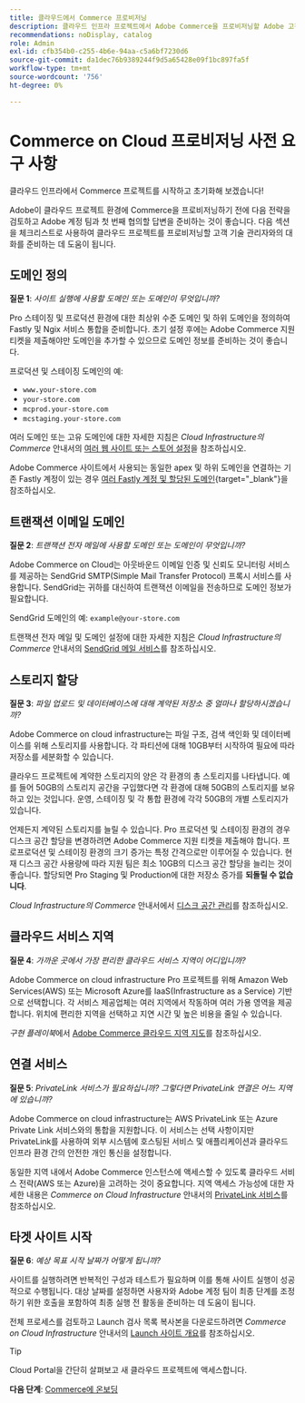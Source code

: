 ```yaml
---
title: 클라우드에서 Commerce 프로비저닝
description: 클라우드 인프라 프로젝트에서 Adobe Commerce을 프로비저닝할 Adobe 고객 기술 관리자를 준비하는 방법에 대해 알아봅니다.
recommendations: noDisplay, catalog
role: Admin
exl-id: cfb354b0-c255-4b6e-94aa-c5a6bf7230d6
source-git-commit: da1dec76b9389244f9d5a65428e09f1bc897fa5f
workflow-type: tm+mt
source-wordcount: '756'
ht-degree: 0%

---
```


# Commerce on Cloud 프로비저닝 사전 요구 사항

클라우드 인프라에서 Commerce 프로젝트를 시작하고 초기화해 보겠습니다!

Adobe이 클라우드 프로젝트 환경에 Commerce을 프로비저닝하기 전에 다음 전략을 검토하고 Adobe 계정 팀과 첫 번째 협의할 답변을 준비하는 것이 좋습니다. 다음 섹션을 체크리스트로 사용하여 클라우드 프로젝트를 프로비저닝할 고객 기술 관리자와의 대화를 준비하는 데 도움이 됩니다.

## 도메인 정의

**질문 1**: _사이트 실행에 사용할 도메인 또는 도메인이 무엇입니까?_

Pro 스테이징 및 프로덕션 환경에 대한 최상위 수준 도메인 및 하위 도메인을 정의하여 Fastly 및 Ngix 서비스 통합을 준비합니다. 초기 설정 후에는 Adobe Commerce 지원 티켓을 제출해야만 도메인을 추가할 수 있으므로 도메인 정보를 준비하는 것이 좋습니다.

프로덕션 및 스테이징 도메인의 예:

- `www.your-store.com`
- `your-store.com`
- `mcprod.your-store.com`
- `mcstaging.your-store.com`

여러 도메인 또는 고유 도메인에 대한 자세한 지침은 _Cloud Infrastructure의 Commerce_ 안내서의 [여러 웹 사이트 또는 스토어 설정](../cloud-guide/store/multiple-sites.md)을 참조하십시오.

Adobe Commerce 사이트에서 사용되는 동일한 apex 및 하위 도메인을 연결하는 기존 Fastly 계정이 있는 경우 [여러 Fastly 계정 및 할당된 도메인](https://experienceleague.adobe.com/en/docs/commerce-cloud-service/user-guide/cdn/fastly#multiple-fastly-accounts-and-assigned-domains){target="_blank"}을 참조하십시오.

## 트랜잭션 이메일 도메인

**질문 2**: _트랜잭션 전자 메일에 사용할 도메인 또는 도메인이 무엇입니까?_

Adobe Commerce on Cloud는 아웃바운드 이메일 인증 및 신뢰도 모니터링 서비스를 제공하는 SendGrid SMTP(Simple Mail Transfer Protocol) 프록시 서비스를 사용합니다. SendGrid는 귀하를 대신하여 트랜잭션 이메일을 전송하므로 도메인 정보가 필요합니다.

SendGrid 도메인의 예: `example@your-store.com`

트랜잭션 전자 메일 및 도메인 설정에 대한 자세한 지침은 _Cloud Infrastructure의 Commerce_ 안내서의 [SendGrid 메일 서비스](../cloud-guide/project/sendgrid.md)를 참조하십시오.

## 스토리지 할당

**질문 3**: _파일 업로드 및 데이터베이스에 대해 계약된 저장소 중 얼마나 할당하시겠습니까?_

Adobe Commerce on cloud infrastructure는 파일 구조, 검색 색인화 및 데이터베이스를 위해 스토리지를 사용합니다. 각 파티션에 대해 10GB부터 시작하여 필요에 따라 저장소를 세분화할 수 있습니다.

클라우드 프로젝트에 계약한 스토리지의 양은 각 환경의 총 스토리지를 나타냅니다. 예를 들어 50GB의 스토리지 공간을 구입했다면 각 환경에 대해 50GB의 스토리지를 보유하고 있는 것입니다. 운영, 스테이징 및 각 통합 환경에 각각 50GB의 개별 스토리지가 있습니다.

언제든지 계약된 스토리지를 늘릴 수 있습니다. Pro 프로덕션 및 스테이징 환경의 경우 디스크 공간 할당을 변경하려면 Adobe Commerce 지원 티켓을 제출해야 합니다. 프로프로덕션 및 스테이징 환경의 크기 증가는 특정 간격으로만 이루어질 수 있습니다. 현재 디스크 공간 사용량에 따라 지원 팀은 최소 10GB의 디스크 공간 할당을 늘리는 것이 좋습니다. 할당되면 Pro Staging 및 Production에 대한 저장소 증가를 **되돌릴 수 없습니다**.

_Cloud Infrastructure의 Commerce_ 안내서에서 [디스크 공간 관리](../cloud-guide/storage/manage-disk-space.md)를 참조하십시오.

## 클라우드 서비스 지역

**질문 4**: _가까운 곳에서 가장 편리한 클라우드 서비스 지역이 어디입니까?_

Adobe Commerce on cloud infrastructure Pro 프로젝트를 위해 Amazon Web Services(AWS) 또는 Microsoft Azure를 IaaS(Infrastructure as a Service) 기반으로 선택합니다. 각 서비스 제공업체는 여러 지역에서 작동하며 여러 가용 영역을 제공합니다. 위치에 편리한 지역을 선택하고 지연 시간 및 높은 비용을 줄일 수 있습니다.

_구현 플레이북_&#x200B;에서 [Adobe Commerce 클라우드 지역 지도](https://experienceleague.adobe.com/docs/commerce-operations/implementation-playbook/infrastructure/cloud/regions.html)를 참조하십시오.

## 연결 서비스

**질문 5**: _PrivateLink 서비스가 필요하십니까? 그렇다면 PrivateLink 연결은 어느 지역에 있습니까?_

Adobe Commerce on cloud infrastructure는 AWS PrivateLink 또는 Azure Private Link 서비스와의 통합을 지원합니다. 이 서비스는 선택 사항이지만 PrivateLink를 사용하여 외부 시스템에 호스팅된 서비스 및 애플리케이션과 클라우드 인프라 환경 간의 안전한 개인 통신을 설정합니다.

동일한 지역 내에서 Adobe Commerce 인스턴스에 액세스할 수 있도록 클라우드 서비스 전략(AWS 또는 Azure)을 고려하는 것이 중요합니다. 지역 액세스 가능성에 대한 자세한 내용은 _Commerce on Cloud Infrastructure_ 안내서의 [PrivateLink 서비스](../cloud-guide/development/privatelink-service.md)를 참조하십시오.

## 타겟 사이트 시작

**질문 6**: _예상 목표 시작 날짜가 어떻게 됩니까?_

사이트를 실행하려면 반복적인 구성과 테스트가 필요하며 이를 통해 사이트 실행이 성공적으로 수행됩니다. 대상 날짜를 설정하면 사용자와 Adobe 계정 팀이 최종 단계를 조정하기 위한 호출을 포함하여 최종 실행 전 활동을 준비하는 데 도움이 됩니다.

전체 프로세스를 검토하고 Launch 검사 목록 복사본을 다운로드하려면 _Commerce on Cloud Infrastructure_ 안내서의 [Launch 사이트 개요](../cloud-guide/launch/overview.md)를 참조하십시오.

>[!TIP]
>
> Cloud Portal을 간단히 살펴보고 새 클라우드 프로젝트에 액세스합니다.
>
>**다음 단계**: [Commerce에 온보딩](onboarding.md)
